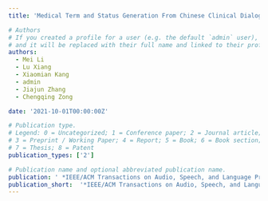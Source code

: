 ```yaml
---
title: 'Medical Term and Status Generation From Chinese Clinical Dialogue With Multi-Granularity Transformer'

# Authors
# If you created a profile for a user (e.g. the default `admin` user), write the username (folder name) here
# and it will be replaced with their full name and linked to their profile.
authors:
  - Mei Li
  - Lu Xiang
  - Xiaomian Kang
  - admin
  - Jiajun Zhang
  - Chengqing Zong

date: '2021-10-01T00:00:00Z'

# Publication type.
# Legend: 0 = Uncategorized; 1 = Conference paper; 2 = Journal article;
# 3 = Preprint / Working Paper; 4 = Report; 5 = Book; 6 = Book section;
# 7 = Thesis; 8 = Patent
publication_types: ['2']

# Publication name and optional abbreviated publication name.
publication: ' *IEEE/ACM Transactions on Audio, Speech, and Language Processing*'
publication_short:  '*IEEE/ACM Transactions on Audio, Speech, and Language Processing*'
---
```



